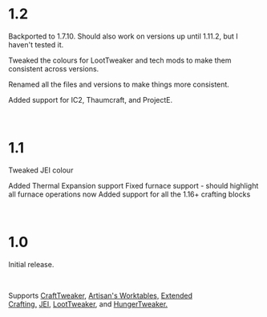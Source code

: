 # 1.2

Backported to 1.7.10. Should also work on versions up until 1.11.2, but I haven't tested it.

Tweaked the colours for LootTweaker and tech mods to make them consistent across versions.

Renamed all the files and versions to make things more consistent.

Added support for IC2, Thaumcraft, and ProjectE.

<br />

# 1.1

Tweaked JEI colour

Added Thermal Expansion support
Fixed furnace support - should highlight all furnace operations now
Added support for all the 1.16+ crafting blocks

<br />

# 1.0
Initial release.

<br />

Supports [CraftTweaker](https://www.curseforge.com/minecraft/mc-mods/crafttweaker), [Artisan's Worktables,](https://www.curseforge.com/minecraft/mc-mods/artisan-worktables-1-16) [Extended Crafting,](https://www.curseforge.com/minecraft/mc-mods/extended-crafting) [JEI](https://www.curseforge.com/minecraft/mc-mods/jei), [LootTweaker](https://www.curseforge.com/minecraft/mc-mods/loottweaker), and [HungerTweaker.](https://www.curseforge.com/minecraft/mc-mods/hungertweaker)

